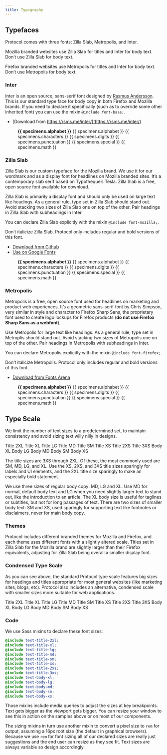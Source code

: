 ```yaml
---
title: Typography
---
```


## Typefaces
Protocol comes with three fonts: Zilla Slab, Metropolis, and Inter.

Mozilla branded websites use Zilla Slab for titles and Inter for body text. Don’t
use Zilla Slab for body text.

Firefox branded websites use Metropolis for titles and Inter for body text. Don’t
use Metropolis for body text.

### Inter

Inter is an open source, sans-serif font designed by [Rasmus Andersson](https://rsms.me/inter/).
This is our standard type face for body copy in both Firefox and Mozilla brands.
If you need to declare it specifically (such as to override some other inherited
font) you can use the mixin `@include font-base;`.

* [Download from https://rsms.me/inter/](https://rsms.me/inter/)

<figure id="specimen-inter" class="docs-specimen docs-specimen-font">
  <strong>{{ specimens.alphabet }}</strong>
  {{ specimens.alphabet }}
  {{ specimens.characters }}
  {{ specimens.digits }}
  {{ specimens.punctuation }}
  {{ specimens.special }}
  {{ specimens.math }}
</figure>

### Zilla Slab</h3>

Zilla Slab is our custom typeface for the Mozilla brand. We use it for our wordmark
and as a display font for headlines on Mozilla branded sites. It’s a contemporary
slab serif based on Typotheque’s Tesla. Zilla Slab is a free, open source font
available for download.

Zilla Slab is primarily a display font and should only be used on large text like
headings. As a general rule, type set in Zilla Slab should stand out. Avoid
stacking two sizes of Zilla Slab one on top of the other. Pair headings in Zilla
Slab with subheadings in Inter.

You can declare Zilla Slab explicitly with the mixin `@include font-mozilla;`.

Don’t italicize Zilla Slab. Protocol only includes regular and bold versions of
this font.

* [Download from Github](https://github.com/mozilla/zilla-slab/releases/latest)
* [Use on Google Fonts](https://fonts.google.com/specimen/Zilla+Slab)


<figure id="specimen-zilla-slab" class="docs-specimen docs-specimen-font">
  <strong>{{ specimens.alphabet }}</strong>
  {{ specimens.alphabet }}
  {{ specimens.characters }}
  {{ specimens.digits }}
  {{ specimens.punctuation }}
  {{ specimens.special }}
  {{ specimens.math }}
</figure>

### Metropolis

Metropolis is a free, open source font used for headlines on marketing and product
web experiences. It’s a geometric sans-serif font by Chris Simpson, very similar
in style and character to Firefox Sharp Sans, the proprietary font used to create
logo lockups for Firefox products (**do not use Firefox Sharp Sans as a webfont**).

Use Metropolis for large text like headings. As a general rule, type set in
Metroplis should stand out. Avoid stacking two sizes of Metropolis one on top of
the other. Pair headings in Metropolis with subheadings in Inter.

You can declare Metropolis explicitly with the mixin `@include font-firefox;`.

Don’t italicize Metropolis. Protocol only includes regular and bold versions of
this font.

* [Download from Fonts Arena](https://fontsarena.com/metropolis-by-chris-simpson/)

<figure id="specimen-metropolis" class="docs-specimen docs-specimen-font">
  <strong>{{ specimens.alphabet }}</strong>
  {{ specimens.alphabet }}
  {{ specimens.characters }}
  {{ specimens.digits }}
  {{ specimens.punctuation }}
  {{ specimens.special }}
  {{ specimens.math }}
</figure>

## Type Scale

We limit the number of text sizes to a predetermined set, to maintain consistency
and avoid sizing text willy nilly in designs.

<div id="specimen-type-scale" class="docs-specimen">
  <span class="docs-scale-sample docs-scale-sample-title-2xl">Title 2XL</span>
  <span class="docs-scale-sample docs-scale-sample-title-xl">Title XL</span>
  <span class="docs-scale-sample docs-scale-sample-title-lg">Title LG</span>
  <span class="docs-scale-sample docs-scale-sample-title-md">Title MD</span>
  <span class="docs-scale-sample docs-scale-sample-title-sm">Title SM</span>
  <span class="docs-scale-sample docs-scale-sample-title-xs">Title XS</span>
  <span class="docs-scale-sample docs-scale-sample-title-2xs">Title 2XS</span>
  <span class="docs-scale-sample docs-scale-sample-title-3xs">Title 3XS</span>
  <span class="docs-scale-sample docs-scale-sample-body-xl">Body XL</span>
  <span class="docs-scale-sample docs-scale-sample-body-lg">Body LG</span>
  <span class="docs-scale-sample docs-scale-sample-body-md">Body MD</span>
  <span class="docs-scale-sample docs-scale-sample-body-sm">Body SM</span>
  <span class="docs-scale-sample docs-scale-sample-body-xs">Body XS</span>
</div>

The title sizes are 3XS through 2XL. Of these, the most commonly used are SM, MD,
LG, and XL. Use the XS, 2XS, and 3XS title sizes sparingly for labels and UI
elements, and the 2XL title size sparingly to make an especially bold statement.

We use three sizes of regular body copy: MD, LG and XL. Use MD for normal, default
body text and LG when you need slightly larger text to stand out, like the
introduction to an article. The XL body size is useful for taglines or subtitles,
but not for long passages of text. There are two sizes of smaller body text: SM
and XS, used sparingly for supporting text like footnotes or disclaimers, never
for main body copy.

### Themes

Protocol includes different branded themes for Mozilla and Firefox, and each theme
uses different fonts with a slightly altered scale. Titles set in Zilla Slab for
the Mozilla brand are slightly larger than their Firefox equivalents, adjusting
for Zilla Slab being overall a smaller display font.

### Condensed Type Scale

As you can see above, the standard Protocol type scale features big sizes for
headings and titles appropriate for most general websites (like marketing sites,
blogs, etc). Protocol also includes an alternative, condensed scale with smaller
sizes more suitable for web applications.

<div id="specimen-type-scale-condensed" class="docs-specimen">
  <span class="docs-scale-sample docs-scale-sample-title-2xl">Title 2XL</span>
  <span class="docs-scale-sample docs-scale-sample-title-xl">Title XL</span>
  <span class="docs-scale-sample docs-scale-sample-title-lg">Title LG</span>
  <span class="docs-scale-sample docs-scale-sample-title-md">Title MD</span>
  <span class="docs-scale-sample docs-scale-sample-title-sm">Title SM</span>
  <span class="docs-scale-sample docs-scale-sample-title-xs">Title XS</span>
  <span class="docs-scale-sample docs-scale-sample-title-2xs">Title 2XS</span>
  <span class="docs-scale-sample docs-scale-sample-title-3xs">Title 3XS</span>
  <span class="docs-scale-sample docs-scale-sample-body-xl">Body XL</span>
  <span class="docs-scale-sample docs-scale-sample-body-lg">Body LG</span>
  <span class="docs-scale-sample docs-scale-sample-body-md">Body MD</span>
  <span class="docs-scale-sample docs-scale-sample-body-sm">Body SM</span>
  <span class="docs-scale-sample docs-scale-sample-body-xs">Body XS</span>
</div>

### Code

We use Sass mixins to declare these font sizes:

```scss
@include text-title-2xl;
@include text-title-xl;
@include text-title-lg;
@include text-title-md;
@include text-title-sm;
@include text-title-xs;
@include text-title-2xs;
@include text-title-3xs;
@include text-body-xl;
@include text-body-lg;
@include text-body-md;
@include text-body-sm;
@include text-body-xs;
```

Those mixins include media queries to adjust the sizes at key breakpoints. Text
gets bigger as the viewport gets bigger. You can resize your window to see this
in action on the samples above or on most of our components.

The sizing mixins in turn use another mixin to convert a pixel size to `rem` for
output, assuming a 16px root size (the default in graphical browsers). Because
we use `rem` for font sizing all of our declared sizes are really just suggestions
and the end user can resize as they see fit. Text sizes are always variable so
design accordingly.
